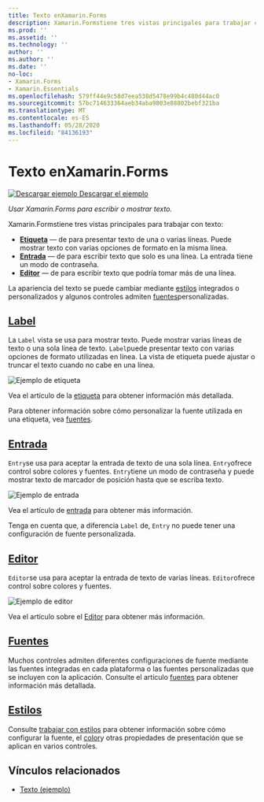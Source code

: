 ```yaml
---
title: Texto enXamarin.Forms
description: Xamarin.Formstiene tres vistas principales para trabajar con texto, y en este artículo se explica cómo usarlas para escribir y mostrar texto en Xamarin.Forms aplicaciones.
ms.prod: ''
ms.assetid: ''
ms.technology: ''
author: ''
ms.author: ''
ms.date: ''
no-loc:
- Xamarin.Forms
- Xamarin.Essentials
ms.openlocfilehash: 579ff44e9c58d7eea538d5478e99b4c480d44ac0
ms.sourcegitcommit: 57bc714633364aeb34aba9803e88802bebf321ba
ms.translationtype: MT
ms.contentlocale: es-ES
ms.lasthandoff: 05/28/2020
ms.locfileid: "84136193"
---
```

# <a name="text-in-xamarinforms"></a>Texto enXamarin.Forms

[![Descargar ejemplo](~/media/shared/download.png) Descargar el ejemplo](https://docs.microsoft.com/samples/xamarin/xamarin-forms-samples/userinterface-text)

_Usar Xamarin.Forms para escribir o mostrar texto._

Xamarin.Formstiene tres vistas principales para trabajar con texto:

- **[Etiqueta](#Label)** &mdash; de para presentar texto de una o varias líneas. Puede mostrar texto con varias opciones de formato en la misma línea.
- **[Entrada](#Entry)** &mdash; de para escribir texto que solo es una línea. La entrada tiene un modo de contraseña.
- **[Editor](#Editor)** &mdash; de para escribir texto que podría tomar más de una línea.

La apariencia del texto se puede cambiar mediante [estilos](#Styles) integrados o personalizados y algunos controles admiten [fuentes](#Fonts)personalizadas.

<a name="Label" />

## <a name="label"></a>[Label](label.md)

La `Label` vista se usa para mostrar texto. Puede mostrar varias líneas de texto o una sola línea de texto. `Label`puede presentar texto con varias opciones de formato utilizadas en línea. La vista de etiqueta puede ajustar o truncar el texto cuando no cabe en una línea.

![Ejemplo de etiqueta](images/label.png)

Vea el artículo de la [etiqueta](label.md) para obtener información más detallada.

Para obtener información sobre cómo personalizar la fuente utilizada en una etiqueta, vea [fuentes](fonts.md).

<a name="Entry" />

## <a name="entry"></a>[Entrada](entry.md)

`Entry`se usa para aceptar la entrada de texto de una sola línea. `Entry`ofrece control sobre colores y fuentes. `Entry`tiene un modo de contraseña y puede mostrar texto de marcador de posición hasta que se escriba texto.

![Ejemplo de entrada](images/entry.png)

Vea el artículo de [entrada](entry.md) para obtener más información.

Tenga en cuenta que, a diferencia `Label` de, `Entry` no puede tener una configuración de fuente personalizada.

<a name="Editor" />

## <a name="editor"></a>[Editor](editor.md)

`Editor`se usa para aceptar la entrada de texto de varias líneas. `Editor`ofrece control sobre colores y fuentes.

![Ejemplo de editor](images/editor.png)

Vea el artículo sobre el [Editor](editor.md) para obtener más información.

<a name="Fonts" />

## <a name="fonts"></a>[Fuentes](fonts.md)

Muchos controles admiten diferentes configuraciones de fuente mediante las fuentes integradas en cada plataforma o las fuentes personalizadas que se incluyen con la aplicación. Consulte el artículo [fuentes](fonts.md) para obtener información más detallada.

<a name="Styles" />

## <a name="styles"></a>[Estilos](styles.md)

Consulte [trabajar con estilos](~/xamarin-forms/user-interface/styles/index.md) para obtener información sobre cómo configurar la fuente, el [color](~/xamarin-forms/user-interface/colors.md)y otras propiedades de presentación que se aplican en varios controles.

## <a name="related-links"></a>Vínculos relacionados

- [Texto (ejemplo)](https://docs.microsoft.com/samples/xamarin/xamarin-forms-samples/userinterface-text)
